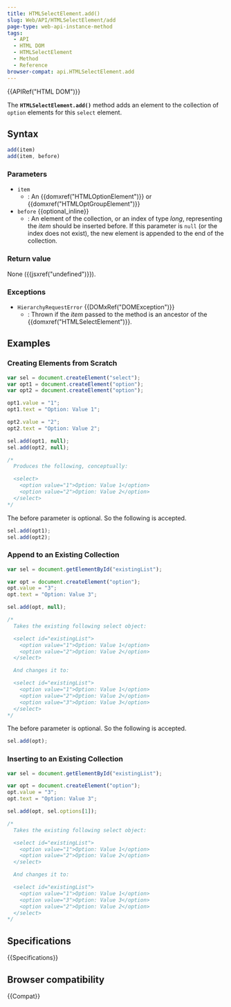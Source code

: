 ```yaml
---
title: HTMLSelectElement.add()
slug: Web/API/HTMLSelectElement/add
page-type: web-api-instance-method
tags:
  - API
  - HTML DOM
  - HTMLSelectElement
  - Method
  - Reference
browser-compat: api.HTMLSelectElement.add
---
```

{{APIRef("HTML DOM")}}

The **`HTMLSelectElement.add()`** method adds an element to the
collection of `option` elements for this `select` element.

## Syntax

```js
add(item)
add(item, before)
```

### Parameters

- `item`
  - : An {{domxref("HTMLOptionElement")}} or
    {{domxref("HTMLOptGroupElement")}}
- `before` {{optional_inline}}
  - : An element of the collection, or an index of type
    _long_, representing the _item_ should be inserted before. If this
    parameter is `null` (or the index does not exist), the new element is
    appended to the end of the collection.

### Return value

None ({{jsxref("undefined")}}).

### Exceptions

- `HierarchyRequestError` {{DOMxRef("DOMException")}}
  - : Thrown if the _item_ passed to the method is an ancestor of the {{domxref("HTMLSelectElement")}}.

## Examples

### Creating Elements from Scratch

```js
var sel = document.createElement("select");
var opt1 = document.createElement("option");
var opt2 = document.createElement("option");

opt1.value = "1";
opt1.text = "Option: Value 1";

opt2.value = "2";
opt2.text = "Option: Value 2";

sel.add(opt1, null);
sel.add(opt2, null);

/*
  Produces the following, conceptually:

  <select>
    <option value="1">Option: Value 1</option>
    <option value="2">Option: Value 2</option>
  </select>
*/
```

The before parameter is optional. So the following is accepted.

```js
sel.add(opt1);
sel.add(opt2);
```

### Append to an Existing Collection

```js
var sel = document.getElementById("existingList");

var opt = document.createElement("option");
opt.value = "3";
opt.text = "Option: Value 3";

sel.add(opt, null);

/*
  Takes the existing following select object:

  <select id="existingList">
    <option value="1">Option: Value 1</option>
    <option value="2">Option: Value 2</option>
  </select>

  And changes it to:

  <select id="existingList">
    <option value="1">Option: Value 1</option>
    <option value="2">Option: Value 2</option>
    <option value="3">Option: Value 3</option>
  </select>
*/
```

The before parameter is optional. So the following is accepted.

```js
sel.add(opt);
```

### Inserting to an Existing Collection

```js
var sel = document.getElementById("existingList");

var opt = document.createElement("option");
opt.value = "3";
opt.text = "Option: Value 3";

sel.add(opt, sel.options[1]);

/*
  Takes the existing following select object:

  <select id="existingList">
    <option value="1">Option: Value 1</option>
    <option value="2">Option: Value 2</option>
  </select>

  And changes it to:

  <select id="existingList">
    <option value="1">Option: Value 1</option>
    <option value="3">Option: Value 3</option>
    <option value="2">Option: Value 2</option>
  </select>
*/
```

## Specifications

{{Specifications}}

## Browser compatibility

{{Compat}}
